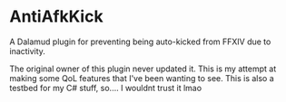 # AntiAfkKick

A Dalamud plugin for preventing being auto-kicked from FFXIV due to inactivity.

The original owner of this plugin never updated it. This is my attempt at making some QoL features that I've been wanting to see.
This is also a testbed for my C# stuff, so.... I wouldnt trust it lmao